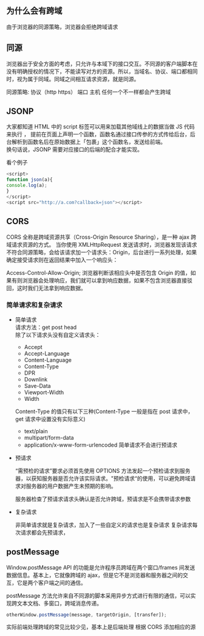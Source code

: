 ## 为什么会有跨域

由于浏览器的同源策略，浏览器会拒绝跨域请求

## 同源

浏览器出于安全方面的考虑，只允许与本域下的接口交互。不同源的客户端脚本在没有明确授权的情况下，不能读写对方的资源。所以，当域名、协议、端口都相同时，视为属于同域。同域之间相互请求资源，就是同源。

同源策略: 协议（http https） 端口 主机 任何一个不一样都会产生跨域

## JSONP

大家都知道 HTML 中的 script 标签可以用来加载其他域线上的数据当做 JS 代码来执行 ，
提前在页面上声明一个函数，函数名通过接口传参的方式传给后台，后台解析到函数名后在原始数据上「包裹」这个函数名，发送给前端。  
 换句话说，JSONP 需要对应接口的后端的配合才能实现。

看个例子

```js
<script>
function json(a){
console.log(a);
}
</script>
<script src="http://a.com?callback=json"></script>
```

## CORS

CORS 全称是跨域资源共享（Cross-Origin Resource Sharing），是一种 ajax 跨域请求资源的方式。
当你使用 XMLHttpRequest 发送请求时，浏览器发现该请求不符合同源策略，会给该请求加一个请求头：Origin，后台进行一系列处理，如果确定接受请求则在返回结果中加入一个响应头：

Access-Control-Allow-Origin; 浏览器判断该相应头中是否包含 Origin 的值，如果有则浏览器会处理响应，我们就可以拿到响应数据，如果不包含浏览器直接驳回，这时我们无法拿到响应数据。

### 简单请求和复杂请求

- 简单请求  
   请求方法：get post head  
   除了以下请求头没有自定义请求头：

  - Accept
  - Accept-Language
  - Content-Language
  - Content-Type
  - DPR
  - Downlink
  - Save-Data
  - Viewport-Width
  - Width

  Content-Type 的值只有以下三种(Content-Type 一般是指在 post 请求中，get 请求中设置没有实际意义)

  - text/plain
  - multipart/form-data
  - application/x-www-form-urlencoded
    简单请求不会进行预请求

- 预请求

  “需预检的请求”要求必须首先使用 OPTIONS 方法发起一个预检请求到服务器，以获知服务器是否允许该实际请求。"预检请求“的使用，可以避免跨域请求对服务器的用户数据产生未预期的影响。

  服务器检查了预请求请求头确认是否允许跨域，预请求是不会携带请求参数

- 复杂请求

  非简单请求就是复杂请求，加入了一些自定义的请求也是复杂请求
  复杂请求每次请求都会先预请求，

## postMessage

Window.postMessage API 的功能是允许程序员跨域在两个窗口/frames 间发送数据信息。基本上，它就像跨域的 ajax，但是它不是浏览器和服务器之间的交互，它是两个客户端之间的通信。

postMessage 方法允许来自不同源的脚本采用异步方式进行有限的通信，可以实现跨文本文档、多窗口，跨域消息传递。

```js
otherWindow.postMessage(message, targetOrigin, [transfer]);
```

实际前端处理跨域的常见比较少见，基本上是后端处理 根据 CORS 添加相应的源
